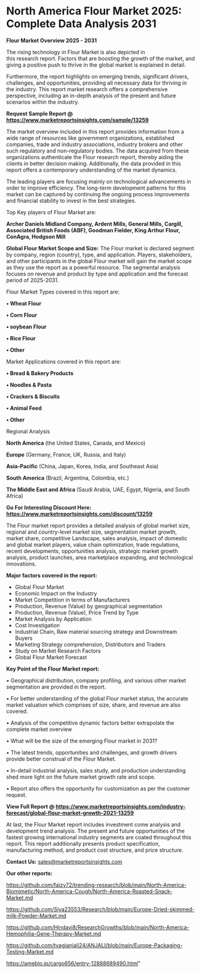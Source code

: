 # North America Flour Market 2025: Complete Data Analysis 2031

<Strong> Flour Market Overview 2025 - 2031</strong>

The rising technology in Flour Market is also depicted in this research report. Factors that are boosting the growth of the market, and giving a positive push to thrive in the global market is explained in detail.

Furthermore, the report highlights on emerging trends, significant drivers, challenges, and opportunities, providing all necessary data for thriving in the industry. This report market research offers a comprehensive perspective, including an in-depth analysis of the present and future scenarios within the industry.

<strong>Request Sample Report @ <a href=https://www.marketreportsinsights.com/sample/13259>https://www.marketreportsinsights.com/sample/13259</a></strong>

The market overview included in this report provides information from a wide range of resources like government organizations, established companies, trade and industry associations, industry brokers and other such regulatory and non-regulatory bodies. The data acquired from these organizations authenticate the Flour research report, thereby aiding the clients in better decision making. Additionally, the data provided in this report offers a contemporary understanding of the market dynamics.

The leading players are focusing mainly on technological advancements in order to improve efficiency. The long-term development patterns for this market can be captured by continuing the ongoing process improvements and financial stability to invest in the best strategies.

Top Key players of Flour Market are:

<strong>Archer Daniels Midland Company, Ardent Mills, General Mills, Cargill, Associated British Foods (ABF), Goodman Fielder, King Arthur Flour, ConAgra, Hodgson Mill</strong>

<strong><b>Global Flour Market Scope and Size:</b></strong>
The Flour market is declared segment by company, region (country), type, and application. Players, stakeholders, and other participants in the global Flour market will gain the market scope as they use the report as a powerful resource. The segmental analysis focuses on revenue and product by type and application and the forecast period of 2025-2031.

Flour Market Types covered in this report are:

<strong>• Wheat Flour

• Corn Flour

• soybean Flour

• Rice Flour

• Other</strong>

Market Applications covered in this report are:

<strong>• Bread & Bakery Products

• Noodles & Pasta

• Crackers & Biscuits

• Animal Feed

• Other</strong> 

Regional Analysis

<strong>North America</strong> (the United States, Canada, and Mexico)

<strong>Europe</strong> (Germany, France, UK, Russia, and Italy)

<strong>Asia-Pacific</strong> (China, Japan, Korea, India, and Southeast Asia)

<strong>South America</strong> (Brazil, Argentina, Colombia, etc.)

<strong>The Middle East and Africa</strong> (Saudi Arabia, UAE, Egypt, Nigeria, and South Africa)

<strong>Go For Interesting Discount Here: <a href=https://www.marketreportsinsights.com/discount/13259>https://www.marketreportsinsights.com/discount/13259</a></strong>

The Flour market report provides a detailed analysis of global market size, regional and country-level market size, segmentation market growth, market share, competitive Landscape, sales analysis, impact of domestic and global market players, value chain optimization, trade regulations, recent developments, opportunities analysis, strategic market growth analysis, product launches, area marketplace expanding, and technological innovations.

<strong><b>Major factors covered in the report:</b></strong>
<ul>
  <li>Global Flour Market </li>
  <li>Economic Impact on the Industry</li>
  <li>Market Competition in terms of Manufacturers</li>
  <li>Production, Revenue (Value) by geographical segmentation</li>
  <li>Production, Revenue (Value), Price Trend by Type</li>
  <li>Market Analysis by Application</li>
  <li>Cost Investigation</li>
  <li>Industrial Chain, Raw material sourcing strategy and Downstream Buyers</li>
  <li>Marketing Strategy comprehension, Distributors and Traders</li>
  <li>Study on Market Research Factors</li>
  <li>Global Flour Market Forecast</li>
</ul>

<strong><b>Key Point of the Flour Market report:</b></strong>

• Geographical distribution, company profiling, and various other market segmentation are provided in the report.

• For better understanding of the global Flour market status, the accurate market valuation which comprises of size, share, and revenue are also covered.

• Analysis of the competitive dynamic factors better extrapolate the complete market overview

• What will be the size of the emerging Flour market in 2031?

• The latest trends, opportunities and challenges, and growth drivers provide better construal of the Flour Market.

• In-detail industrial analysis, sales study, and production understanding shed more light on the future market growth rate and scope.

• Report also offers the opportunity for customization as per the customer request.

<strong><b>View Full Report @ <a href=https://www.marketreportsinsights.com/industry-forecast/global-flour-market-growth-2021-13259>https://www.marketreportsinsights.com/industry-forecast/global-flour-market-growth-2021-13259</a></b></strong>


At last, the Flour Market report includes investment come analysis and development trend analysis. The present and future opportunities of the fastest growing international industry segments are coated throughout this report. This report additionally presents product specification, manufacturing method, and product cost structure, and price structure.

<strong>Contact Us:</strong>
sales@marketreportsinsights.com

<strong>Our other reports:</strong>

<a href=https://github.com/faizy72/trending-research/blob/main/North-America-Biomimetic/North-America-Cough/North-America-Roasted-Snack-Market.md>https://github.com/faizy72/trending-research/blob/main/North-America-Biomimetic/North-America-Cough/North-America-Roasted-Snack-Market.md</a>

<a href=https://github.com/Siya23553/Research/blob/main/Europe-Dried-skimmed-milk-Powder-Market.md>https://github.com/Siya23553/Research/blob/main/Europe-Dried-skimmed-milk-Powder-Market.md</a>

<a href=https://github.com/Hindavi8/ResearchGrowths/blob/main/North-America-Hemophilia-Gene-Therapy-Market.md>https://github.com/Hindavi8/ResearchGrowths/blob/main/North-America-Hemophilia-Gene-Therapy-Market.md</a>

<a href=https://github.com/tyagianjali24/ANJALI/blob/main/Europe-Packaging-Testing-Market.md>https://github.com/tyagianjali24/ANJALI/blob/main/Europe-Packaging-Testing-Market.md</a>

<a href=https://ameblo.jp/cargo656/entry-12888689490.html>https://ameblo.jp/cargo656/entry-12888689490.html</a>"
